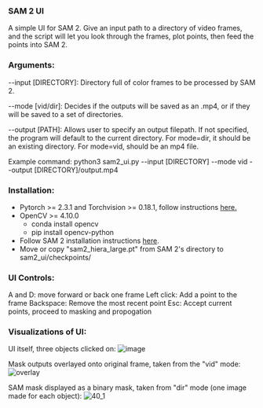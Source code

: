 ### SAM 2 UI
A simple UI for SAM 2. Give an input path to a directory of video frames, and the script will let you look through the frames, plot points, then feed the points into SAM 2.

### Arguments:
--input [DIRECTORY]: Directory full of color frames to be processed by SAM 2.

--mode [vid/dir]: Decides if the outputs will be saved as an .mp4, or if they will be saved to a set of directories.

--output [PATH]: Allows user to specify an output filepath. If not specified, the program will default to the current directory. For mode=dir, it should be an existing directory. For mode=vid, should be an mp4 file.

Example command: python3 sam2_ui.py --input [DIRECTORY] --mode vid --output [DIRECTORY]/output.mp4

### Installation:
* Pytorch >= 2.3.1 and Torchvision >= 0.18.1, follow instructions [here.](https://pytorch.org/get-started/locally/)
* OpenCV >= 4.10.0
    * conda install opencv
    * pip install opencv-python
* Follow SAM 2 installation instructions [here](https://github.com/facebookresearch/segment-anything-2?tab=readme-ov-file#installation).
* Move or copy "sam2_hiera_large.pt" from SAM 2's directory to sam2_ui/checkpoints/

### UI Controls:
A and D: move forward or back one frame
Left click: Add a point to the frame
Backspace: Remove the most recent point
Esc: Accept current points, proceed to masking and propogation

### Visualizations of UI:
UI itself, three objects clicked on:
![image](https://github.com/user-attachments/assets/3432b3cf-4c0f-4e7d-bb63-456b230a018d)

Mask outputs overlayed onto original frame, taken from the "vid" mode:
![overlay](https://github.com/user-attachments/assets/c2b67cf0-f4b4-48f3-9eeb-04969d191464)

SAM mask displayed as a binary mask, taken from "dir" mode (one image made for each object):
![40_1](https://github.com/user-attachments/assets/7a55bf01-73ab-47d7-abb3-850df5de9605)
